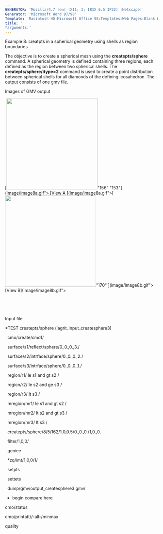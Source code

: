 ```yaml
---
GENERATOR: 'Mozilla/4.7 [en] (X11; I; IRIX 6.5 IP32) [Netscape]'
Generator: 'Microsoft Word 97/98'
Template: 'Macintosh HD:Microsoft Office 98:Templates:Web Pages:Blank Web Page'
title: '
*arguments:'
---
```


 Example 8: creatpts in a spherical geometry using shells as region
 boundaries

  The objective is to create a spherical mesh using the
  **createpts/sphere** command.
  A spherical geometry is defined containing three regions, each
  defined as the region between two spherical shells. The
  **createpts/sphere/itype=2** command is used to create a point
  distribution between spherical shells for all diamonds of the
  defining icosahedron. The output consists of one gmv file.

 

 Images of GMV output

 [<img height="300" width="300" src="/assets/images/image8tn.gif">"156" "153"](image/image8a.gif">
 [View A ](image/image8a.gif">[<img height="300" width="300" src="/assets/images/image8btn.gif">"170"
 ](image/image8b.gif"> [View B](image/image8b.gif">

  

  

 Input file

 
*TEST createpts/sphere (lagrit\_input\_createsphere3)

   cmo/create/cmo1/

   surface/s1/reflect/sphere/0.,0.,0.,3./

   surface/s2/intrface/sphere/0.,0.,0.,2./

   surface/s3/intrface/sphere/0.,0.,0.,1./

   region/r1/ le s1 and gt s2 /

   region/r2/ le s2 and ge s3 /

   region/r3/ lt s3 /

   mregion/mr1/ le s1 and gt s2 /

   mregion/mr2/ lt s2 and gt s3 /

   mregion/mr3/ lt s3 /

   createpts/sphere/8/5/162/1.0,0.5/0.,0.,0./1,0.,0.

   filter/1,0,0/

   geniee

   
*zq/imt/1,0,0/1/

   setpts

   settets

   dump/gmv/output\_createsphere3.gmv/

 
* begin compare here

 cmo/status

 cmo/printatt//-all-/minmax

 quality

